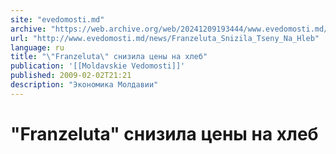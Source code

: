```yaml
---
site: "evedomosti.md"
archive: "https://web.archive.org/web/20241209193444/www.evedomosti.md/news/Franzeluta_Snizila_Tseny_Na_Hleb"
url: "http://www.evedomosti.md/news/Franzeluta_Snizila_Tseny_Na_Hleb"
language: ru
title: "\"Franzeluta\" снизила цены на хлеб"
publication: '[[Moldavskie Vedomosti]]'
published: 2009-02-02T21:21
description: "Экономика Молдавии"
---
```


# "Franzeluta" снизила цены на хлеб

